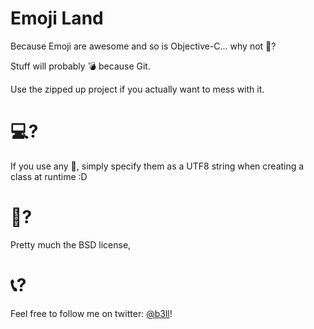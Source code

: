 Emoji Land
=============

Because Emoji are awesome and so is Objective-C... why not 🐑?

Stuff will probably 💣 because Git.

Use the zipped up project if you actually want to mess with it.


💻?
=============

If you use any 🐑, simply specify them as a UTF8 string when creating a class at runtime :D


📄?
=============

Pretty much the BSD license,


📞?
=============

Feel free to follow me on twitter: [@b3ll](https://www.twitter.com/b3ll)!